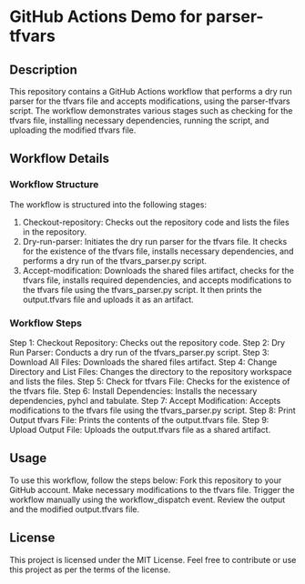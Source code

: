 # GitHub Actions Demo for parser-tfvars

## Description
This repository contains a GitHub Actions workflow that performs a dry run parser for the tfvars file and accepts modifications, using the parser-tfvars script. The workflow demonstrates various stages such as checking for the tfvars file, installing necessary dependencies, running the script, and uploading the modified tfvars file.

## Workflow Details

### Workflow Structure
The workflow is structured into the following stages:

1. Checkout-repository: Checks out the repository code and lists the files in the repository.
2. Dry-run-parser: Initiates the dry run parser for the tfvars file. It checks for the existence of the tfvars file, installs necessary dependencies, and performs a dry run of the tfvars_parser.py script.
3. Accept-modification: Downloads the shared files artifact, checks for the tfvars file, installs required dependencies, and accepts modifications to the tfvars file using the tfvars_parser.py script. It then prints the output.tfvars file and uploads it as an artifact.

### Workflow Steps
Step 1: Checkout Repository: Checks out the repository code.
Step 2: Dry Run Parser: Conducts a dry run of the tfvars_parser.py script.
Step 3: Download All Files: Downloads the shared files artifact.
Step 4: Change Directory and List Files: Changes the directory to the repository workspace and lists the files.
Step 5: Check for tfvars File: Checks for the existence of the tfvars file.
Step 6: Install Dependencies: Installs the necessary dependencies, pyhcl and tabulate.
Step 7: Accept Modification: Accepts modifications to the tfvars file using the tfvars_parser.py script.
Step 8: Print Output tfvars File: Prints the contents of the output.tfvars file.
Step 9: Upload Output File: Uploads the output.tfvars file as a shared artifact.

## Usage
To use this workflow, follow the steps below:
Fork this repository to your GitHub account.
Make necessary modifications to the tfvars file.
Trigger the workflow manually using the workflow_dispatch event.
Review the output and the modified output.tfvars file.

## License
This project is licensed under the MIT License.
Feel free to contribute or use this project as per the terms of the license.
